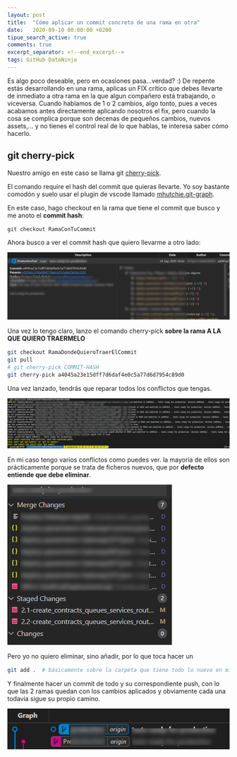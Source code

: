 ```yaml
---
layout: post
title:  "Cómo aplicar un commit concreto de una rama en otra"
date:   2020-09-10 00:00:00 +0200
tipue_search_active: true
comments: true
excerpt_separator: <!--end_excerpt-->
tags: GitHub DataNinja
---
```


Es algo poco deseable, pero en ocasiones pasa...verdad? :) De repente estás desarrollando en una rama, aplicas un FIX crítico que debes llevarte de inmediato a otra rama en la que algun compañero está trabajando, o viceversa. Cuando hablamos de 1 o 2 cambios, algo tonto, pues a veces acabamos antes directamente aplicando nosotros el fix, pero cuando la cosa se complica porque son decenas de pequeños cambios, nuevos assets,... y no tienes el control real de lo que hablas, te interesa saber cómo hacerlo. 

<!--end_excerpt-->

## git cherry-pick

Nuestro amigo en este caso se llama git [cherry-pick](https://git-scm.com/docs/git-cherry-pick). 

El comando require el hash del commit que quieras llevarte. Yo soy bastante comodón y suelo usar el plugin de vscode llamado [mhutchie.git-graph](https://github.com/mhutchie/vscode-git-graph).

En este caso, hago checkout en la rama que tiene el commit que busco y me anoto el **commit hash**:

```git
git checkout RamaConTuCommit
```
Ahora busco a ver el commit hash que quiero llevarme a otro lado:

![git cherry-pick](/img/posts/cherry-pick/cherry-pick1.png)

Una vez lo tengo claro, lanzo el comando cherry-pick **sobre la rama A LA QUE QUIERO TRAERMELO**

```bash
git checkout RamaDondeQuieroTraerElCommit
git pull 
# git cherry-pick COMMIT-HASH
git cherry-pick a4045a23e15dff7d6daf4e0c5a77d6d7954c89d0
```

Una vez lanzado, tendrás que reparar todos los conflictos que tengas.

![cherry-pick2](/img/posts/cherry-pick/cherry-pick2.png)

En mi caso tengo varios conflictos como puedes ver. la mayoria de ellos son prácticamente porque se trata de ficheros nuevos, que por **defecto entiende que debe eliminar**.

![git-merge](/img/posts/cherry-pick/git-merge.png)

Pero yo no quiero eliminar, sino añadir, por lo que toca hacer un 

```bash
git add .  # básicamente sobre la carpeta que tiene todo lo nuevo en mi caso
```

Y finalmente hacer un commit de todo y su correspondiente push, con lo que las 2 ramas quedan con los cambios aplicados y obviamente cada una todavia sigue su propio camino.

![git-graph](/img/posts/cherry-pick/git-graph.png)